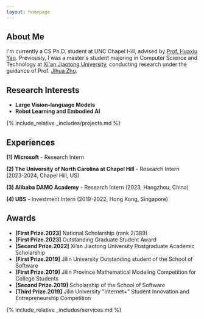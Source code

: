 ```yaml
---
layout: homepage
---
```


## About Me

I'm currently a CS Ph.D. student at UNC Chapel Hill, advised by <a href="https://www.huaxiuyao.io/"  target="_blank">Prof. Huaxiu Yao</a>. Previously, I was a master's student majoring in Computer Science and Technology at <a href="https://www.xjtu.edu.cn/" target="_blank">Xi'an Jiaotong University</a>, conducting research under the guidance of Prof. <a href="https://scholar.google.com.hk/citations?hl=zh-CN&user=JcN97sQAAAAJ" target="_blank">Jihua Zhu</a>.


## Research Interests
- **Large Vision-language Models**
- **Robot Learning and Embodied AI**


<!-- {% include_relative _includes/publications.md %} -->

{% include_relative _includes/projects.md %}

## Experiences

**(1) Microsoft** - Research Intern

**(2) The University of North Carolina at Chapel Hill** - Research Intern (2023-2024, Chapel Hill, US)

**(3) Alibaba DAMO Academy** - Research Intern (2023, Hangzhou, China)

**(4) UBS** - Investment Intern (2019-2022, Hong Kong, Singapore)

## Awards
- **[First Prize.2023]** National Scholarship (rank 2/389)
- **[First Prize.2023]** Outstanding Graduate Student Award
- **[Second Prize.2022]** Xi’an Jiaotong University Postgraduate Academic Scholarship
- **[First Prize.2019]** Jilin University Outstanding student of the School of Software
- **[First Prize.2019]** Jilin Province Mathematical Modeling Competition for College Students
- **[Second Prize.2019]** Scholarship of the School of Software
- **[Third Prize.2019]** Jilin University ”Internet+” Student Innovation and Entrepreneurship Competition



{% include_relative _includes/services.md %}

<script type='text/javascript' id='clustrmaps' src='//cdn.clustrmaps.com/map_v2.js?cl=ffffff&w=a&t=tt&d=YNvCKtA5GfPs5H6zx8P-g78lz50AlrmzY1SJtdhwIt4'></script>
